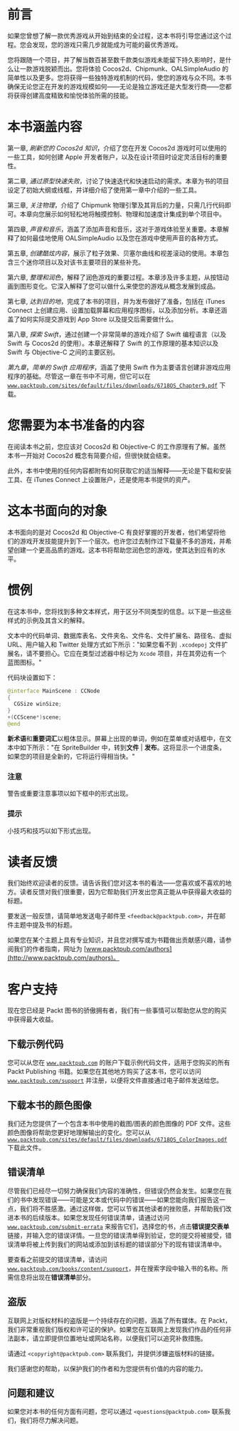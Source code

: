# 前言

如果您曾想了解一款优秀游戏从开始到结束的全过程，这本书将引导您通过这个过程。您会发现，您的游戏只需几步就能成为可能的最优秀游戏。

您将跟随一个项目，并了解当数百甚至数千款类似游戏未能留下持久影响时，是什么让一款游戏脱颖而出。您将体验 Cocos2d、Chipmunk、OALSimpleAudio 的简单性以及更多。您将获得一些独特游戏机制的代码，使您的游戏与众不同。本书确保无论您正在开发的游戏规模如何——无论是独立游戏还是大型发行商——您都将获得创建高度精致和愉悦体验所需的技能。

# 本书涵盖内容

第一章, *刷新您的 Cocos2d 知识*，介绍了您在开发 Cocos2d 游戏时可以使用的一些工具，如何创建 Apple 开发者账户，以及在设计项目时设定灵活目标的重要性。

第二章, *通过原型快速失败*，讨论了快速迭代和快速启动的需求。本章为书的项目设定了初始大纲或线框，并详细介绍了使用第一章中介绍的一些工具。

第三章, *关注物理*，介绍了 Chipmunk 物理引擎及其背后的力量，只需几行代码即可。本章向您展示如何轻松地将触摸控制、物理和加速度计集成到单个项目中。

第四章, *声音和音乐*，涵盖了添加声音和音乐，这对于游戏体验至关重要。本章解释了如何最佳地使用 OALSimpleAudio 以及您在游戏中使用声音的各种方式。

第五章, *创建酷炫内容*，展示了粒子效果、贝塞尔曲线和视差滚动的使用。本章包含三个迷你项目以及对该书主要项目的某些补充。

第六章, *整理和润色*，解释了润色游戏的重要过程。本章涉及许多主题，从按钮动画到图形变化。它深入解释了您可以做什么来使您的游戏从概念发展到成品。

第七章, *达到目的地*，完成了本书的项目，并为发布做好了准备，包括在 iTunes Connect 上创建应用、设置加载屏幕和应用程序图标，以及添加分析。本章还涵盖了如何实际提交游戏到 App Store 以及提交后需要做什么。

第八章, *探索 Swift*，通过创建一个非常简单的游戏介绍了 Swift 编程语言（以及 Swift 与 Cocos2d 的使用）。本章还解释了 Swift 的工作原理的基本知识以及 Swift 与 Objective-C 之间的主要区别。

*第九章*，*简单的 Swift 应用程序*，涵盖了使用 Swift 作为主要语言创建非游戏应用程序的基础。尽管这一章在书中不可用，但它可以在 [`www.packtpub.com/sites/default/files/downloads/6718OS_Chapter9.pdf`](https://www.packtpub.com/sites/default/files/downloads/6718OS_Chapter9.pdf) 下载。

# 您需要为本书准备的内容

在阅读本书之前，您应该对 Cocos2d 和 Objective-C 的工作原理有了解。虽然本书一开始对 Cocos2d 概念有简要介绍，但很快就会结束。

此外，本书中使用的任何内容都附有如何获取它的适当解释——无论是下载和安装工具、在 iTunes Connect 上设置账户，还是使用本书提供的资产。

# 这本书面向的对象

本书面向的是对 Cocos2d 和 Objective-C 有良好掌握的开发者，他们希望将他们的游戏开发技能提升到下一个层次。也许您过去制作过下载量不多的游戏，并希望创建一个更高品质的游戏。这本书将帮助您润色您的游戏，使其达到应有的水平。

# 惯例

在这本书中，您将找到多种文本样式，用于区分不同类型的信息。以下是一些这些样式的示例及其含义的解释。

文本中的代码单词、数据库表名、文件夹名、文件名、文件扩展名、路径名、虚拟 URL、用户输入和 Twitter 处理方式如下所示："如果您看不到 `.xcodepoj` 文件扩展名，请不要担心。它应在类型过滤器中标记为 `Xcode` 项目，并在其旁边有一个蓝图图标。"

代码块设置如下：

```swift
@interface MainScene : CCNode
{
  CGSize winSize;
}
+(CCScene*)scene;
@end
```

**新术语**和**重要词汇**以粗体显示。屏幕上出现的单词，例如在菜单或对话框中，在文本中如下所示："在 SpriteBuilder 中，转到**文件** | **发布**。这将显示一个进度条，如果您的项目是全新的，它将运行得相当快。"

### 注意

警告或重要注意事项以如下框中的形式出现。

### 提示

小技巧和技巧以如下形式出现。

# 读者反馈

我们始终欢迎读者的反馈。请告诉我们您对这本书的看法——您喜欢或不喜欢的地方。读者反馈对我们很重要，因为它帮助我们开发出您真正能从中获得最大收益的标题。

要发送一般反馈，请简单地发送电子邮件至 `<feedback@packtpub.com>`，并在邮件主题中提及书的标题。

如果您在某个主题上具有专业知识，并且您对撰写或为书籍做出贡献感兴趣，请参阅我们的作者指南，网址为 [www.packtpub.com/authors](http://www.packtpub.com/authors)。

# 客户支持

现在您已经是 Packt 图书的骄傲拥有者，我们有一些事情可以帮助您从您的购买中获得最大收益。

## 下载示例代码

您可以从您在 [`www.packtpub.com`](http://www.packtpub.com) 的账户下载示例代码文件，适用于您购买的所有 Packt Publishing 书籍。如果您在其他地方购买了这本书，您可以访问 [`www.packtpub.com/support`](http://www.packtpub.com/support) 并注册，以便将文件直接通过电子邮件发送给您。

## 下载本书的颜色图像

我们还为您提供了一个包含本书中使用的截图/图表的颜色图像的 PDF 文件。这些颜色图像将帮助您更好地理解输出的变化。您可以从 [`www.packtpub.com/sites/default/files/downloads/6718OS_ColorImages.pdf`](http://www.packtpub.com/sites/default/files/downloads/6718OS_ColorImages.pdf) 下载此文件。

## 错误清单

尽管我们已经尽一切努力确保我们内容的准确性，但错误仍然会发生。如果您在我们的书中发现错误——可能是文本或代码中的错误——如果您能向我们报告这一点，我们将不胜感激。通过这样做，您可以节省其他读者的挫败感，并帮助我们改进本书的后续版本。如果您发现任何错误清单，请通过访问 [`www.packtpub.com/submit-errata`](http://www.packtpub.com/submit-errata) 来报告它们，选择您的书，点击**错误提交表单**链接，并输入您的错误详情。一旦您的错误清单得到验证，您的提交将被接受，错误清单将被上传到我们的网站或添加到该标题的错误部分下的现有错误清单中。

要查看之前提交的错误清单，请访问 [`www.packtpub.com/books/content/support`](https://www.packtpub.com/books/content/support)，并在搜索字段中输入书的名称。所需信息将出现在**错误清单**部分。

## 盗版

互联网上对版权材料的盗版是一个持续存在的问题，涵盖了所有媒体。在 Packt，我们非常重视我们版权和许可证的保护。如果您在互联网上发现我们作品的任何非法副本，请立即提供位置地址或网站名称，以便我们可以追究补救措施。

请通过 `<copyright@packtpub.com>` 联系我们，并提供涉嫌盗版材料的链接。

我们感谢您的帮助，以保护我们的作者和为您提供有价值的内容的能力。

## 问题和建议

如果您对本书的任何方面有问题，您可以通过 `<questions@packtpub.com>` 联系我们，我们将尽力解决问题。
